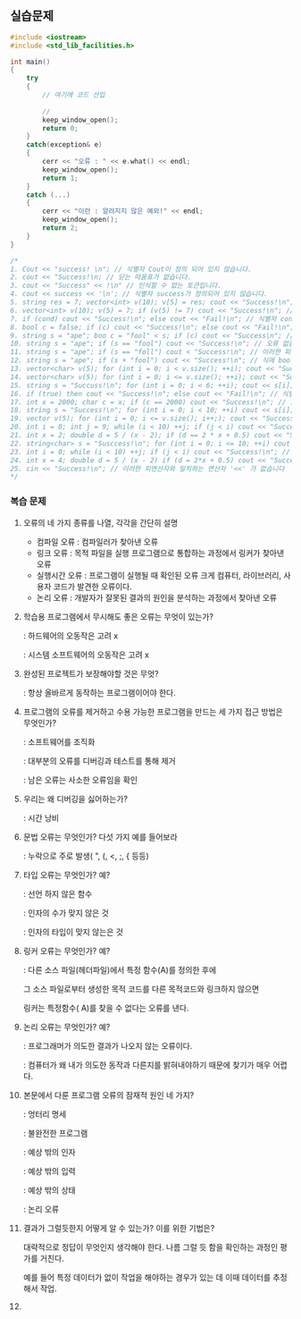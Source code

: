 ## 실습문제

```cpp
#include <iostream>
#include <std_lib_facilities.h>

int main()
{
    try
    {
        // 여기에 코드 산입
        
        //
        keep_window_open();
        return 0;
    }
    catch(exception& e)
    {
        cerr << "오류 : " << e.what() << endl;
        keep_window_open();
        return 1;
    }
    catch (...)
    {
        cerr << "이런 : 알려지지 않은 예외!" << endl;
        keep_window_open();
        return 2;
    }
}

/*
1. Cout << "success! \n"; // 식별자 Cout이 정의 되어 있지 않습니다.
2. cout << "Success!\n; // 닫는 따옴표가 없습니다.
3. cout << "Success" << !\n" // 인식할 수 없는 토큰입니다.
4. cout << success << '\n'; // 식별자 success가 정의되어 있지 않습니다.
5. string res = 7; vector<int> v(10); v[5] = res; cout << "Success!\n"; // int 에서 string으로 변환하기 위한 적절한 생성자가 없습니다.
6. vector<int> v(10); v(5) = 7; if (v(5) != 7) cout << "Success!\n"; // 적절한 operator() 또는 함수 포인터 형식에 대한 변환 함수가 없는 클래스 형식의 개체에 대한 호출입니다.
7. if (cond) cout << "Success!\n"; else cout << "Fail!\n"; // 식별자 cond이 정의 되어 있지 않습니다.
8. bool c = false; if (c) cout << "Success!\n"; else cout << "Fail!\n"; // 오류 없음
9. string s = "ape"; boo c = "fool" < s; if (c) cout << "Success\n"; // 식별자 boo에 대한 정의가 없습니다.
10. string s = "ape"; if (s == "fool") cout << "Success!\n"; // 오류 없음
11. string s = "ape"; if (s == "foll") cout < "Success!\n"; // 이러한 피연산자 '>'와 일치하는 연산자가 없습니다. 
12. string s = "ape"; if (s + "fool") cout << "Success!\n"; // 식에 bool 형식(또는 bool로 변환할 수 있는 형식)이 있어야 합니다.
13. vector<char> v(5); for (int i = 0; i < v.size(); ++i); cout << "Success!\n"; // 논리 오류. 이렇게 하면 5번 출력이 안됨 무한 출력
14. vector<char> v(5); for (int i = 0; i <= v.size(); ++i); cout << "Success!\n"; // 논리 오류. 이렇게 하면 5번 출력이 안됨
15. string s = "Succuss!\n"; for (int i = 0; i < 6; ++i); cout << s[i]; // 식별자 i가 정의되어 있지 않음
16. if (true) then cout << "Success!\n"; else cout << "Fail!\n"; // 식별자 then이 정의되어 있지 않음
17. int x = 2000; char c = x; if (c == 2000) cout << "Success!\n"; // 오류는 없음 단 c = x 정상적으로 값이 할당되지 않을 것으로 보임(c에 -48 '?'가 할당됨)
18. string s = "Success!\n"; for (int i = 0; i < 10; ++i) cout << s[i]; // 오류 없음 s에 문자열 갯수는 총 8개지만 s의 가장 끝에 \0이 있어서 길이는 딱 맞음
19. vector v(5); for (int i = 0; i <= v.size(); i++;); cout << "Success!\n"; // 템플릿 vector에 대한 인수 목록이 없습니다.
20. int i = 0; int j = 9; while (i < 10) ++j; if (j < i) cout << "Success!\n"; // 논리오류. while문에서 무한 반복
21. int x = 2; double d = 5 / (x - 2); if (d == 2 * x + 0.5) cout << "Success!\n"; // 런타임 오류 발생 0을 Integer division by zero
22. string<char> s = "Susccess!\n"; for (int i = 0; i <= 10; ++i) cout << s[i]; // string에 템플릿을 사용할 수 없습니다.
23. int i = 0; while (i < 10) ++j; if (j < i) cout << "Success!\n"; // 식별자 j가 정의되어 있지 않습니다.
24. int x = 4; double d = 5 / (x - 2) if (d = 2*x + 0.5) cout << "Success!\n"; // 논리오류 발생 if문에서 할당 식이 들어가면 항상 true
25. cin << "Success!\n"; // 이러한 피연산자와 일치하는 연산자 '<<' 가 없습니다
*/
```

### 복습 문제

1. 오류의 네 가지 종류를 나열, 각각을 간단히 설명
    - 컴파일 오류 : 컴파일러가 찾아낸 오류
    - 링크 오류 : 목적 파일을 실행 프로그램으로 통합하는 과정에서 링커가 찾아낸 오류
    - 실행시간 오류 : 프로그램이 실행될 때 확인된 오류 크게 컴퓨터, 라이브러리, 사용자 코드가 발견한 오류이다.
    - 논리 오류 : 개발자가 잘못된 결과의 원인을 분석하는 과정에서 찾아낸 오류
2. 학습용 프로그램에서 무시해도 좋은 오류는 무엇이 있는가?

    : 하드웨어의 오동작은 고려 x

    : 시스템 소프트웨어의 오동작은 고려 x

3. 완성된 프로젝트가 보장해야할 것은 무엇?

    : 항상 올바르게 동작하는 프로그램이어야 한다.

4. 프로그램의 오류를 제거하고 수용 가능한 프로그램을 만드는 세 가지 접근 방법은 무엇인가?

    : 소프트웨어를 조직화

    : 대부분의 오류를 디버깅과 테스트를 통해 제거

    : 남은 오류는 사소한 오류임을 확인

5. 우리는 왜 디버깅을 싫어하는가?

    : 시간 낭비

6. 문법 오류는 무엇인가? 다섯 가지 예를 들어보라

    : 누락으로 주로 발생( ", (, <, ;, { 등등)

7. 타입 오류는 무엇인가? 예?

    : 선언 하지 않은 함수 

    : 인자의 수가 맞지 않은 것

    : 인자의 타입이 맞지 않는은 것 

8. 링커 오류는 무엇인가? 예?

    : 다른 소스 파일(헤더파일)에서 특정 함수(A)를 정의한 후에 

    그 소스 파일로부터 생성한 목적 코드를 다른 목적코드와 링크하지 않으면

    링커는 특정함수( A)를 찾을 수 없다는 오류를 낸다.

9. 논리 오류는 무엇인가? 예?

    : 프로그래머가 의도한 결과가 나오지 않는 오류이다.

    : 컴퓨터가 왜 내가 의도한 동작과 다른지를 밝혀내야하기 때문에 찾기가 매우 어렵다.

10. 본문에서 다룬 프로그램 오류의 잠재적 원인 네 가지?

    : 엉터리 명세

    : 불완전한 프로그램

    : 예상 밖의 인자

    : 예상 밖의 입력

    : 예상 밖의 상태

    : 논리 오류

11. 결과가 그럴듯한지 어떻게 알 수 있는가? 이를 위한 기법은?

    대략적으로 정답이 무엇인지 생각해야 한다. 나름 그럴 듯 함을 확인하는 과정인 평가를 거친다. 

    예를 들어 특정 데이터가 없이 작업을 해야하는 경우가 있는 데 이때 데이터를 추정해서 작업.

12.
